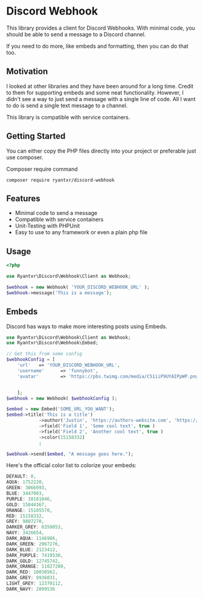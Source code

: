 # Discord Webhook

This library provides a client for Discord Webhooks. With minimal code, you should be able to send a message to a Discord channel.

If you need to do more, like embeds and formatting, then you can do that too.

## Motivation

I looked at other libraries and they have been around for a long time. Credit to them for supporting embeds and some neat functionality. However, I didn't see a way to just send a message with a single line of code.
All I want to do is send a single text message to a channel.

This library is compatible with service containers.

## Getting Started

You can either copy the PHP files directly into your project or preferable just use composer.

Composer require command

`composer require ryantxr/discord-webhook`

## Features

* Minimal code to send a message
* Compatible with service containers
* Unit-Testing with PHPUnit
* Easy to use to any framework or even a plain php file

## Usage

```php
<?php

use Ryantxr\Discord\Webhook\Client as Webhook;

$webhook = new Webhook( 'YOUR_DISCORD_WEBHOOK_URL' );
$webhook->message('This is a message');

```

## Embeds

Discord has ways to make more interesting posts using Embeds.

```php
use Ryantxr\Discord\Webhook\Client as Webhook;
use Ryantxr\Discord\Webhook\Embed;

// Get this from some config
$webhookConfig = [
    'url'   => 'YOUR_DISCORD_WEBHOOK_URL',
    'username'      => 'funnybot',
    'avatar'        => 'https://pbs.twimg.com/media/C51iiP9UYAIPpWP.png',


    ];
$webhook = new Webhook( $webhookConfig );

$embed = new Embed('SOME_URL_YOU_WANT');
$embed->title('This is a title')
            ->author('Justin', 'https://authors-website.com', 'https://discordapp.com/assets/28174a34e77bb5e5310ced9f95cb480b.png')
            ->field('Field 1', 'Some cool text', true )
            ->field('Field 2', 'Another cool text', true )
            ->color(15158332)
            ;

$webhook->send($embed, "A message goes here.");

```

Here's the official color list to colorize your embeds:

```javascript
DEFAULT: 0,
AQUA: 1752220,
GREEN: 3066993,
BLUE: 3447003,
PURPLE: 10181046,
GOLD: 15844367,
ORANGE: 15105570,
RED: 15158332,
GREY: 9807270,
DARKER_GREY: 8359053,
NAVY: 3426654,
DARK_AQUA: 1146986,
DARK_GREEN: 2067276,
DARK_BLUE: 2123412,
DARK_PURPLE: 7419530,
DARK_GOLD: 12745742,
DARK_ORANGE: 11027200,
DARK_RED: 10038562,
DARK_GREY: 9936031,
LIGHT_GREY: 12370112,
DARK_NAVY: 2899536
```
